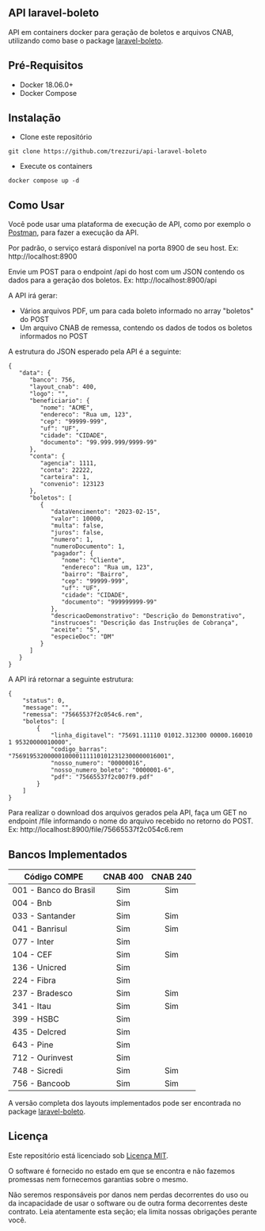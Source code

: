 ## API laravel-boleto

API em containers docker para geração de boletos e arquivos CNAB, utilizando como base o package [laravel-boleto](https://github.com/eduardokum/laravel-boleto).

## Pré-Requisitos

- Docker 18.06.0+
- Docker Compose 

## Instalação

- Clone este repositório
```
git clone https://github.com/trezzuri/api-laravel-boleto
```

- Execute os containers
```
docker compose up -d
```

## Como Usar

Você pode usar uma plataforma de execução de API, como por exemplo o [Postman](https://www.postman.com), para fazer a execução da API.

Por padrão, o serviço estará disponível na porta 8900 de seu host. Ex: http://localhost:8900

Envie um POST para o endpoint /api do host com um JSON contendo os dados para a geração dos boletos. Ex: http://localhost:8900/api

A API irá gerar:
- Vários arquivos PDF, um para cada boleto informado no array "boletos" do POST
- Um arquivo CNAB de remessa, contendo os dados de todos os boletos informados no POST

A estrutura do JSON esperado pela API é a seguinte:
```
{
   "data": {
      "banco": 756,
      "layout_cnab": 400,
      "logo": "",
      "beneficiario": {
         "nome": "ACME",
         "endereco": "Rua um, 123",
         "cep": "99999-999",
         "uf": "UF",
         "cidade": "CIDADE",
         "documento": "99.999.999/9999-99"
      },
      "conta": {
         "agencia": 1111,
         "conta": 22222,
         "carteira": 1,
         "convenio": 123123
      },
      "boletos": [
         {
            "dataVencimento": "2023-02-15",
            "valor": 10000,
            "multa": false,
            "juros": false,
            "numero": 1,
            "numeroDocumento": 1,
            "pagador": {
               "nome": "Cliente",
               "endereco": "Rua um, 123",
               "bairro": "Bairro",
               "cep": "99999-999",
               "uf": "UF",
               "cidade": "CIDADE",
               "documento": "999999999-99"
            },
            "descricaoDemonstrativo": "Descrição do Demonstrativo",
            "instrucoes": "Descrição das Instruções de Cobrança",
            "aceite": "S",
            "especieDoc": "DM"
         }
      ]
   }
}
```

A API irá retornar a seguinte estrutura:
```
{
    "status": 0,
    "message": "",
    "remessa": "75665537f2c054c6.rem",
    "boletos": [
        {
            "linha_digitavel": "75691.11110 01012.312300 00000.160010 1 95320000010000",
            "codigo_barras": "75691953200000100001111101012312300000016001",
            "nosso_numero": "00000016",
            "nosso_numero_boleto": "0000001-6",
            "pdf": "75665537f2c007f9.pdf"
        }
    ]
}
```

Para realizar o download dos arquivos gerados pela API, faça um GET no endpoint /file informando o nome do arquivo recebido no retorno do POST. Ex: http://localhost:8900/file/75665537f2c054c6.rem

## Bancos Implementados

| Código COMPE | CNAB 400 | CNAB 240 |
| ------------ | :------: | :------: |
 | 001 - Banco do Brasil | Sim | Sim
 | 004 - Bnb | Sim | 
 | 033 - Santander | Sim | Sim
 | 041 - Banrisul | Sim | Sim
 | 077 - Inter | Sim | 
 | 104 - CEF | Sim | Sim
 | 136 - Unicred | Sim | 
 | 224 - Fibra | Sim | 
 | 237 - Bradesco | Sim | Sim
 | 341 - Itau | Sim | Sim
 | 399 - HSBC | Sim | 
 | 435 - Delcred | Sim | 
 | 643 - Pine | Sim | 
 | 712 - Ourinvest | Sim | 
 | 748 - Sicredi | Sim | Sim
 | 756 - Bancoob | Sim | Sim


A versão completa dos layouts implementados pode ser encontrada no package [laravel-boleto](https://github.com/eduardokum/laravel-boleto).


## Licença

Este repositório está licenciado sob [Licença MIT](https://github.com/trezzuri/api-laravel-boleto/blob/master/LICENSE).

O software é fornecido no estado em que se encontra e não fazemos promessas nem fornecemos garantias sobre o mesmo. 

Não seremos responsáveis por danos nem perdas decorrentes do uso ou da incapacidade de usar o software ou de outra forma decorrentes deste contrato. Leia atentamente esta seção; ela limita nossas obrigações perante você.